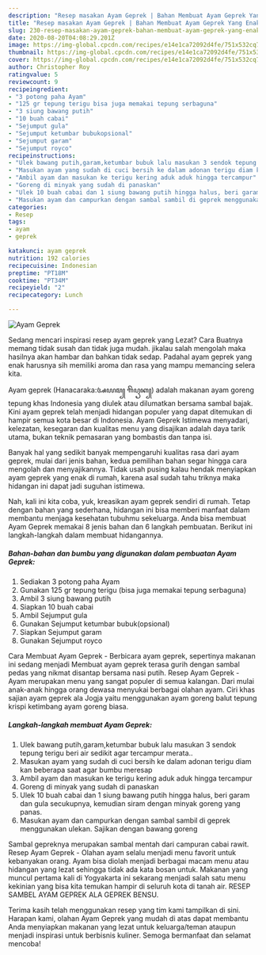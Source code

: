 ```yaml
---
description: "Resep masakan Ayam Geprek | Bahan Membuat Ayam Geprek Yang Enak Banget"
title: "Resep masakan Ayam Geprek | Bahan Membuat Ayam Geprek Yang Enak Banget"
slug: 230-resep-masakan-ayam-geprek-bahan-membuat-ayam-geprek-yang-enak-banget
date: 2020-08-20T04:08:29.201Z
image: https://img-global.cpcdn.com/recipes/e14e1ca72092d4fe/751x532cq70/ayam-geprek-foto-resep-utama.jpg
thumbnail: https://img-global.cpcdn.com/recipes/e14e1ca72092d4fe/751x532cq70/ayam-geprek-foto-resep-utama.jpg
cover: https://img-global.cpcdn.com/recipes/e14e1ca72092d4fe/751x532cq70/ayam-geprek-foto-resep-utama.jpg
author: Christopher Roy
ratingvalue: 5
reviewcount: 9
recipeingredient:
- "3 potong paha Ayam"
- "125 gr tepung terigu bisa juga memakai tepung serbaguna"
- "3 siung bawang putih"
- "10 buah cabai"
- "Sejumput gula"
- "Sejumput ketumbar bubukopsional"
- "Sejumput garam"
- "Sejumput royco"
recipeinstructions:
- "Ulek bawang putih,garam,ketumbar bubuk lalu masukan 3 sendok tepung terigu beri air sedikit agar tercampur merata.."
- "Masukan ayam yang sudah di cuci bersih ke dalam adonan terigu diam kan beberapa saat agar bumbu meresap"
- "Ambil ayam dan masukan ke terigu kering aduk aduk hingga tercampur"
- "Goreng di minyak yang sudah di panaskan"
- "Ulek 10 buah cabai dan 1 siung bawang putih hingga halus, beri garam dan gula secukupnya, kemudian siram dengan minyak goreng yang panas."
- "Masukan ayam dan campurkan dengan sambal sambil di geprek menggunakan ulekan. Sajikan dengan bawang goreng"
categories:
- Resep
tags:
- ayam
- geprek

katakunci: ayam geprek 
nutrition: 192 calories
recipecuisine: Indonesian
preptime: "PT18M"
cooktime: "PT34M"
recipeyield: "2"
recipecategory: Lunch

---
```



![Ayam Geprek](https://img-global.cpcdn.com/recipes/e14e1ca72092d4fe/751x532cq70/ayam-geprek-foto-resep-utama.jpg)

Sedang mencari inspirasi resep ayam geprek yang Lezat? Cara Buatnya memang tidak susah dan tidak juga mudah. jikalau salah mengolah maka hasilnya akan hambar dan bahkan tidak sedap. Padahal ayam geprek yang enak harusnya sih memiliki aroma dan rasa yang mampu memancing selera kita.

Ayam geprek (Hanacaraka:ꦄꦪꦩ꧀ ꦒꦼꦥꦽꦏ꧀) adalah makanan ayam goreng tepung khas Indonesia yang diulek atau dilumatkan bersama sambal bajak. Kini ayam geprek telah menjadi hidangan populer yang dapat ditemukan di hampir semua kota besar di Indonesia. Ayam Geprek Istimewa menyadari, kelezatan, kesegaran dan kualitas menu yang disajikan adalah daya tarik utama, bukan teknik pemasaran yang bombastis dan tanpa isi.

Banyak hal yang sedikit banyak mempengaruhi kualitas rasa dari ayam geprek, mulai dari jenis bahan, kedua pemilihan bahan segar hingga cara mengolah dan menyajikannya. Tidak usah pusing kalau hendak menyiapkan ayam geprek yang enak di rumah, karena asal sudah tahu triknya maka hidangan ini dapat jadi suguhan istimewa.


Nah, kali ini kita coba, yuk, kreasikan ayam geprek sendiri di rumah. Tetap dengan bahan yang sederhana, hidangan ini bisa memberi manfaat dalam membantu menjaga kesehatan tubuhmu sekeluarga. Anda bisa membuat Ayam Geprek memakai 8 jenis bahan dan 6 langkah pembuatan. Berikut ini langkah-langkah dalam membuat hidangannya.

<!--inarticleads1-->

##### Bahan-bahan dan bumbu yang digunakan dalam pembuatan Ayam Geprek:

1. Sediakan 3 potong paha Ayam
1. Gunakan 125 gr tepung terigu (bisa juga memakai tepung serbaguna)
1. Ambil 3 siung bawang putih
1. Siapkan 10 buah cabai
1. Ambil Sejumput gula
1. Gunakan Sejumput ketumbar bubuk(opsional)
1. Siapkan Sejumput garam
1. Gunakan Sejumput royco


Cara Membuat Ayam Geprek - Berbicara ayam geprek, sepertinya makanan ini sedang menjadi Membuat ayam geprek terasa gurih dengan sambal pedas yang nikmat disantap bersama nasi putih. Resep Ayam Geprek - Ayam merupakan menu yang sangat populer di semua kalangan. Dari mulai anak-anak hingga orang dewasa menyukai berbagai olahan ayam. Ciri khas sajian ayam geprek ala Jogja yaitu menggunakan ayam goreng balut tepung krispi ketimbang ayam goreng biasa. 

<!--inarticleads2-->

##### Langkah-langkah membuat Ayam Geprek:

1. Ulek bawang putih,garam,ketumbar bubuk lalu masukan 3 sendok tepung terigu beri air sedikit agar tercampur merata..
1. Masukan ayam yang sudah di cuci bersih ke dalam adonan terigu diam kan beberapa saat agar bumbu meresap
1. Ambil ayam dan masukan ke terigu kering aduk aduk hingga tercampur
1. Goreng di minyak yang sudah di panaskan
1. Ulek 10 buah cabai dan 1 siung bawang putih hingga halus, beri garam dan gula secukupnya, kemudian siram dengan minyak goreng yang panas.
1. Masukan ayam dan campurkan dengan sambal sambil di geprek menggunakan ulekan. Sajikan dengan bawang goreng


Sambal gepreknya merupakan sambal mentah dari campuran cabai rawit. Resep Ayam Geprek - Olahan ayam selalu menjadi menu favorit untuk kebanyakan orang. Ayam bisa diolah menjadi berbagai macam menu atau hidangan yang lezat sehingga tidak ada kata bosan untuk. Makanan yang muncul pertama kali di Yogyakarta ini sekarang menjadi salah satu menu kekinian yang bisa kita temukan hampir di seluruh kota di tanah air. RESEP SAMBEL AYAM GEPREK ALA GEPREK BENSU. 

Terima kasih telah menggunakan resep yang tim kami tampilkan di sini. Harapan kami, olahan Ayam Geprek yang mudah di atas dapat membantu Anda menyiapkan makanan yang lezat untuk keluarga/teman ataupun menjadi inspirasi untuk berbisnis kuliner. Semoga bermanfaat dan selamat mencoba!
